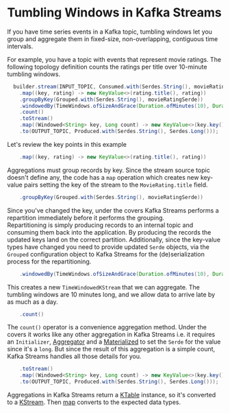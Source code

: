 # Tumbling Windows in Kafka Streams

If you have time series events in a Kafka topic, tumbling windows let you group and aggregate them in fixed-size, non-overlapping, contiguous time intervals.

For example, you have a topic with events that represent movie ratings. The following topology definition counts the ratings per title over 10-minute tumbling windows.

``` java
  builder.stream(INPUT_TOPIC, Consumed.with(Serdes.String(), movieRatingSerde))
    .map((key, rating) -> new KeyValue<>(rating.title(), rating))
    .groupByKey(Grouped.with(Serdes.String(), movieRatingSerde))
    .windowedBy(TimeWindows.ofSizeAndGrace(Duration.ofMinutes(10), Duration.ofMinutes(1440)))
    .count()
    .toStream()
    .map((Windowed<String> key, Long count) -> new KeyValue<>(key.key(), count))
    .to(OUTPUT_TOPIC, Produced.with(Serdes.String(), Serdes.Long()));
```

Let's review the key points in this example

``` java
    .map((key, rating) -> new KeyValue<>(rating.title(), rating))
```  

Aggregations must group records by key.  Since the stream source topic doesn't define any, the code has a `map` operation which creates new key-value pairs setting the key of the stream to the `MovieRating.title` field.

``` java
    .groupByKey(Grouped.with(Serdes.String(), movieRatingSerde))
```

Since you've changed the key, under the covers Kafka Streams performs a repartition immediately before it performs the grouping.  
Repartitioning is simply producing records to an internal topic and consuming them back into the application.   By producing the records the updated keys land on
the correct partition. Additionally, since the key-value types have changed you need to provide updated `Serde` objects, via the `Grouped` configuration object
to Kafka Streams for the (de)serialization process for the repartitioning.

``` java
    .windowedBy(TimeWindows.ofSizeAndGrace(Duration.ofMinutes(10), Duration.ofMinutes(1440)))
```

This creates a new `TimeWindowedKStream` that we can aggregate. The tumbling windows are 10 minutes long, and we allow data to arrive late by as much as a day.

``` java
    .count()
```

The `count()` operator is a convenience aggregation method.  Under the covers it works like any other aggregation in Kafka Streams i.e. it requires an
`Initializer`, [Aggregator](https://javadoc.io/static/org.apache.kafka/kafka-streams/3.6.0/org/apache/kafka/streams/kstream/Aggregator.html) and a [Materialized](https://javadoc.io/static/org.apache.kafka/kafka-streams/3.6.0/org/apache/kafka/streams/kstream/Materialized.html) to set the `Serde` for the value since it's a `long`.  But since the result of this aggregation is a simple count, Kafka Streams handles all those details for you.

``` java
    .toStream()
    .map((Windowed<String> key, Long count) -> new KeyValue<>(key.key(), count))
    .to(OUTPUT_TOPIC, Produced.with(Serdes.String(), Serdes.Long()));
```

Aggregations in Kafka Streams return a [KTable](https://javadoc.io/static/org.apache.kafka/kafka-streams/3.6.0/org/apache/kafka/streams/kstream/KTable.html) instance, so it's converted to a [KStream](https://javadoc.io/static/org.apache.kafka/kafka-streams/3.6.0/org/apache/kafka/streams/kstream/KStream.html).
Then [map](https://javadoc.io/static/org.apache.kafka/kafka-streams/3.6.0/org/apache/kafka/streams/kstream/KStream.html#map-org.apache.kafka.streams.kstream.KeyValueMapper-) converts to the expected data types.
